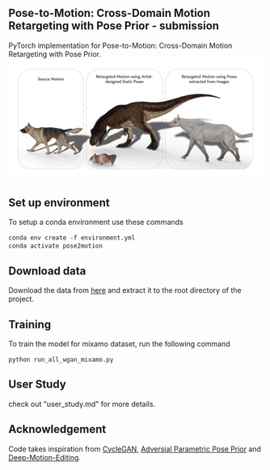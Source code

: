 ## Pose-to-Motion: Cross-Domain Motion Retargeting with Pose Prior - submission 
PyTorch implementation for Pose-to-Motion: Cross-Domain Motion Retargeting with Pose Prior.
<img src='teaser.png'/>

## Set up environment
To setup a conda environment use these commands
```
conda env create -f environment.yml
conda activate pose2motion
```

## Download data
Download the data from [here](https:/) and extract it to the root directory of the project.

## Training
To train the model for mixamo dataset, run the following command
```
python run_all_wgan_mixamo.py
```

## User Study
check out "user_study.md" for more details.


## Acknowledgement
Code takes inspiration from [CycleGAN](https://github.com/junyanz/pytorch-CycleGAN-and-pix2pix), [Adversial Parametric Pose Prior](https://github.com/junyanz/pytorch-CycleGAN-and-pix2pix) and [Deep-Motion-Editing](https://github.com/DeepMotionEditing/deep-motion-editing). 